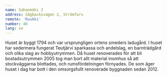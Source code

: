```yaml
---
name: Sahanmäki 2
address: Sågbacksvägen 2, Strömfors
remote: 'Ruukki'
number: 46
lang: se
---
```

Huset är byggt 1794 och var ursprungligen ortens smeders ladugård. I huset har sedermera fungerat Teutjärvi sparkassa och andelslag, en barnträdgård och olika slag av hobbyutrymmen. Då huset renoverades för att bli bostadsutrymmen 2005 tog man bort allt material inomhus så att stockväggarna blottades, och rumsfördelningen förnyades. De som äger huset i dag har bott i den omsorgsfullt renoverade byggnaden sedan 2012.
